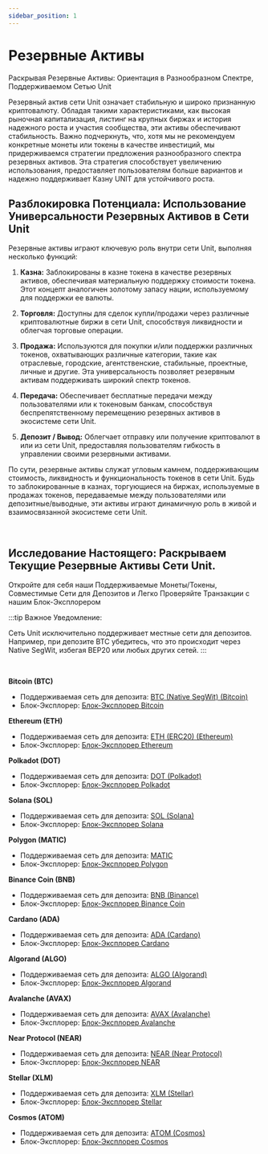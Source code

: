 ```yaml
---
sidebar_position: 1
---
```


# Резервные Активы

Раскрывая Резервные Активы: Ориентация в Разнообразном Спектре, Поддерживаемом Сетью Unit

Резервный актив сети Unit означает стабильную и широко признанную криптовалюту. Обладая такими характеристиками, как высокая рыночная капитализация, листинг на крупных биржах и история надежного роста и участия сообщества, эти активы обеспечивают стабильность.
Важно подчеркнуть, что, хотя мы не рекомендуем конкретные монеты или токены в качестве инвестиций, мы придерживаемся стратегии предложения разнообразного спектра резервных активов.
Эта стратегия способствует увеличению использования, предоставляет пользователям больше вариантов и надежно поддерживает Казну UNIT для устойчивого роста.

## Разблокировка Потенциала: Использование Универсальности Резервных Активов в Сети Unit

Резервные активы играют ключевую роль внутри сети Unit, выполняя несколько функций:

1. **Казна:**
   Заблокированы в казне токена в качестве резервных активов, обеспечивая материальную поддержку стоимости токена. Этот концепт аналогичен золотому запасу нации, используемому для поддержки ее валюты.

2. **Торговля:**
   Доступны для сделок купли/продажи через различные криптовалютные биржи в сети Unit, способствуя ликвидности и облегчая торговые операции.

3. **Продажа:**
   Используются для покупки и/или поддержки различных токенов, охватывающих различные категории, такие как отраслевые, городские, агентственские, стабильные, проектные, личные и другие. Эта универсальность позволяет резервным активам поддерживать широкий спектр токенов.

4. **Передача:**
   Обеспечивает бесплатные передачи между пользователями или к токеновым банкам, способствуя беспрепятственному перемещению резервных активов в экосистеме сети Unit.

5. **Депозит / Вывод:**
   Облегчает отправку или получение криптовалют в или из сети Unit, предоставляя пользователям гибкость в управлении своими резервными активами.

По сути, резервные активы служат угловым камнем, поддерживающим стоимость, ликвидность и функциональность токенов в сети Unit. Будь то заблокированные в казнах, торгующиеся на биржах, используемые в продажах токенов, передаваемые между пользователями или депозитные/выводные, эти активы играют динамичную роль в живой и взаимосвязанной экосистеме сети Unit.

<br />

## Исследование Настоящего: Раскрываем Текущие Резервные Активы Сети Unit.

Откройте для себя наши Поддерживаемые Монеты/Токены, Совместимые Сети для Депозитов и Легко Проверяйте Транзакции с нашим Блок-Эксплорером

:::tip Важное Уведомление:

Сеть Unit исключительно поддерживает местные сети для депозитов. Например, при депозите BTC убедитесь, что это происходит через Native SegWit, избегая BEP20 или любых других сетей.
:::

<br />

**Bitcoin (BTC)**

- Поддерживаемая сеть для депозита: [BTC (Native SegWit) (Bitcoin)](https://bitcoin.org/)
- Блок-Эксплорер: [Блок-Эксплорер Bitcoin](https://www.blockchain.com/explorer)

**Ethereum (ETH)**

- Поддерживаемая сеть для депозита: [ETH (ERC20) (Ethereum)](https://ethereum.org/)
- Блок-Эксплорер: [Блок-Эксплорер Ethereum](https://etherscan.io/)

**Polkadot (DOT)**

- Поддерживаемая сеть для депозита: [DOT (Polkadot)](https://polkadot.network/)
- Блок-Эксплорер: [Блок-Эксплорер Polkadot](https://polkascan.io/)

**Solana (SOL)**

- Поддерживаемая сеть для депозита: [SOL (Solana)](https://solana.com/)
- Блок-Эксплорер: [Блок-Эксплорер Solana](https://explorer.solana.com/)

**Polygon (MATIC)**

- Поддерживаемая сеть для депозита: [MATIC](https://polygon.technology/)
- Блок-Эксплорер: [Блок-Эксплорер Polygon](https://polygonscan.com/)

**Binance Coin (BNB)**

- Поддерживаемая сеть для депозита: [BNB (Binance)](https://www.binance.org/)
- Блок-Эксплорер: [Блок-Эксплорер Binance Coin](https://explorer.binance.org/)

**Cardano (ADA)**

- Поддерживаемая сеть для депозита: [ADA (Cardano)](https://cardano.org/)
- Блок-Эксплорер: [Блок-Эксплорер Cardano](https://cardanoscan.io/)

**Algorand (ALGO)**

- Поддерживаемая сеть для депозита: [ALGO (Algorand)](https://www.algorand.com/)
- Блок-Эксплорер: [Блок-Эксплорер Algorand](https://algoexplorer.io/)

**Avalanche (AVAX)**

- Поддерживаемая сеть для депозита: [AVAX (Avalanche)](https://www.avalabs.org/)
- Блок-Эксплорер: [Блок-Эксплорер Avalanche](https://cchain.explorer.avax.network/)

**Near Protocol (NEAR)**

- Поддерживаемая сеть для депозита: [NEAR (Near Protocol)](https://near.org/)
- Блок-Эксплорер: [Блок-Эксплорер NEAR](https://explorer.near.org/)

**Stellar (XLM)**

- Поддерживаемая сеть для депозита: [XLM (Stellar)](https://www.stellar.org/)
- Блок-Эксплорер: [Блок-Эксплорер Stellar](https://stellarscan.io/)

**Cosmos (ATOM)**

- Поддерживаемая сеть для депозита: [ATOM (Cosmos)](https://cosmos.network/)
- Блок-Эксплорер: [Блок-Эксплорер Cosmos](https://mintscan.io/)
